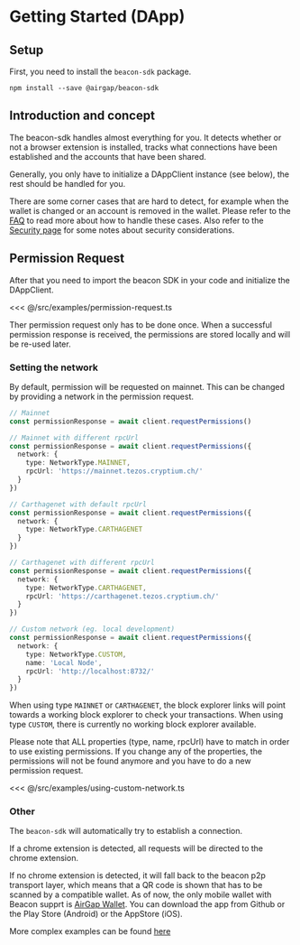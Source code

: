 # Getting Started (DApp)

## Setup

First, you need to install the `beacon-sdk` package.

`npm install --save @airgap/beacon-sdk`

## Introduction and concept

The beacon-sdk handles almost everything for you. It detects whether or not a browser extension is installed, tracks what connections have been established and the accounts that have been shared.

Generally, you only have to initialize a DAppClient instance (see below), the rest should be handled for you.

There are some corner cases that are hard to detect, for example when the wallet is changed or an account is removed in the wallet. Please refer to the [FAQ](/beacon/09.faq.html) to read more about how to handle these cases. Also refer to the [Security page](/beacon/08.security.html) for some notes about security considerations.

## Permission Request

After that you need to import the beacon SDK in your code and initialize the DAppClient.

<<< @/src/examples/permission-request.ts

Ther permission request only has to be done once. When a successful permission response is received, the permissions are stored locally and will be re-used later.

### Setting the network

By default, permission will be requested on mainnet. This can be changed by providing a network in the permission request.

```typescript
// Mainnet
const permissionResponse = await client.requestPermissions()

// Mainnet with different rpcUrl
const permissionResponse = await client.requestPermissions({
  network: {
    type: NetworkType.MAINNET,
    rpcUrl: 'https://mainnet.tezos.cryptium.ch/'
  }
})

// Carthagenet with default rpcUrl
const permissionResponse = await client.requestPermissions({
  network: {
    type: NetworkType.CARTHAGENET
  }
})

// Carthagenet with different rpcUrl
const permissionResponse = await client.requestPermissions({
  network: {
    type: NetworkType.CARTHAGENET,
    rpcUrl: 'https://carthagenet.tezos.cryptium.ch/'
  }
})

// Custom network (eg. local development)
const permissionResponse = await client.requestPermissions({
  network: {
    type: NetworkType.CUSTOM,
    name: 'Local Node',
    rpcUrl: 'http://localhost:8732/'
  }
})
```

When using type `MAINNET` or `CARTHAGENET`, the block explorer links will point towards a working block explorer to check your transactions. When using type `CUSTOM`, there is currently no working block explorer available.

Please note that ALL properties (type, name, rpcUrl) have to match in order to use existing permissions. If you change any of the properties, the permissions will not be found anymore and you have to do a new permission request.

<<< @/src/examples/using-custom-network.ts

### Other

The `beacon-sdk` will automatically try to establish a connection.

If a chrome extension is detected, all requests will be directed to the chrome extension.

If no chrome extension is detected, it will fall back to the beacon p2p transport layer, which means that a QR code is shown that has to be scanned by a compatible wallet. As of now, the only mobile wallet with Beacon supprt is [AirGap Wallet](https://github.com/airgap-it/airgap-wallet/releases/). You can download the app from Github or the Play Store (Android) or the AppStore (iOS).

More complex examples can be found [here](/examples/)
